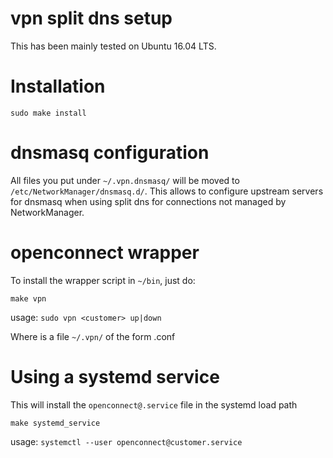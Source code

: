 # vpn split dns setup

This has been mainly tested on Ubuntu 16.04 LTS.

# Installation

```
sudo make install
```

# dnsmasq configuration

All files you put under `~/.vpn.dnsmasq/` will be moved to
`/etc/NetworkManager/dnsmasq.d/`. This allows to configure upstream servers for
dnsmasq when using split dns for connections not managed by NetworkManager.

# openconnect wrapper

To install the wrapper script in `~/bin`, just do:

```
make vpn
```

usage: `sudo vpn <customer> up|down`

Where <customer> is a file `~/.vpn/` of the form <customer>.conf

# Using a systemd service

This will install the `openconnect@.service` file in the systemd load path

```
make systemd_service
```

usage: `systemctl --user openconnect@customer.service`
